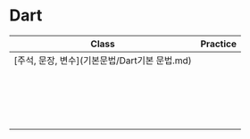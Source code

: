 # Dart

| Class | Practice |
| :---: | :------: |
| [주석, 문장, 변수](기본문법/Dart기본 문법.md) |  |
|       |          |
|       |          |
|       |          |
|       |          |
|       |          |
|       |          |
|       |          |
|       |          |
|       |          |
|       |          |
|       |          |
|       |          |
|       |          |
|       |          |
|       |          |
|       |          |
|       |          |
|       |          |

